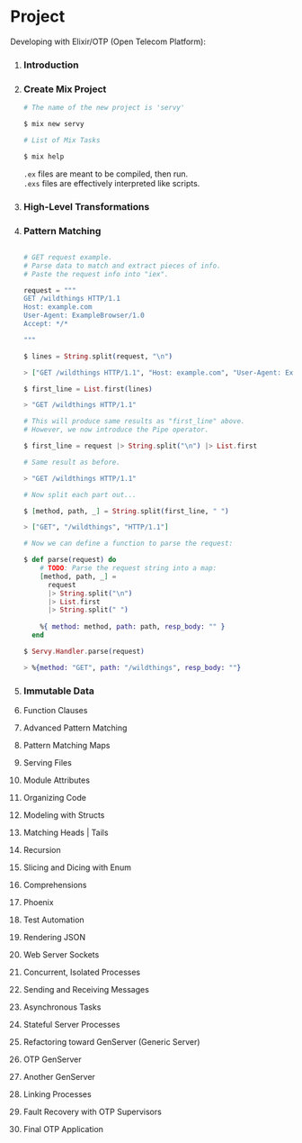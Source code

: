# Project

Developing with Elixir/OTP (Open Telecom Platform):

1.  ### Introduction
2.  ### Create Mix Project

    ```elixir
    # The name of the new project is 'servy'

    $ mix new servy

    # List of Mix Tasks

    $ mix help

    ```

    `.ex` files are meant to be compiled, then run.  
    `.exs` files are effectively interpreted like scripts. 

3.  ### High-Level Transformations
4.  ### Pattern Matching  

    ```elixir

    # GET request example.
    # Parse data to match and extract pieces of info.
    # Paste the request info into "iex".

    request = """
    GET /wildthings HTTP/1.1
    Host: example.com
    User-Agent: ExampleBrowser/1.0
    Accept: */*

    """

    $ lines = String.split(request, "\n")

    > ["GET /wildthings HTTP/1.1", "Host: example.com", "User-Agent: ExampleBrowser/1.0", "Accept: */*", "", ""]

    $ first_line = List.first(lines)

    > "GET /wildthings HTTP/1.1"

    # This will produce same results as "first_line" above.
    # However, we now introduce the Pipe operator.

    $ first_line = request |> String.split("\n") |> List.first

    # Same result as before.

    > "GET /wildthings HTTP/1.1"

    # Now split each part out...

    $ [method, path, _] = String.split(first_line, " ")

    > ["GET", "/wildthings", "HTTP/1.1"]

    # Now we can define a function to parse the request:

    $ def parse(request) do
        # TODO: Parse the request string into a map:
        [method, path, _] = 
          request 
          |> String.split("\n") 
          |> List.first
          |> String.split(" ")
          
        %{ method: method, path: path, resp_body: "" }
      end

    $ Servy.Handler.parse(request)

    > %{method: "GET", path: "/wildthings", resp_body: ""}

    ```

5.  ### Immutable Data
6.  Function Clauses
7.  Advanced Pattern Matching
8.  Pattern Matching Maps
9.  Serving Files
10. Module Attributes
11. Organizing Code
12. Modeling with Structs
13. Matching Heads | Tails
14. Recursion
15. Slicing and Dicing with Enum
16. Comprehensions
17. Phoenix
18. Test Automation
19. Rendering JSON
20. Web Server Sockets
21. Concurrent, Isolated Processes
22. Sending and Receiving Messages
23. Asynchronous Tasks
24. Stateful Server Processes
25. Refactoring toward GenServer (Generic Server)
26. OTP GenServer
27. Another GenServer
28. Linking Processes
29. Fault Recovery with OTP Supervisors
30. Final OTP Application
